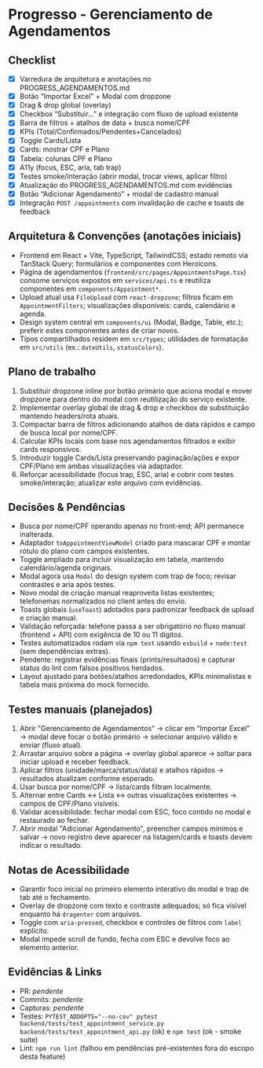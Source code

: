 # Progresso - Gerenciamento de Agendamentos

## Checklist
- [x] Varredura de arquitetura e anotações no PROGRESS_AGENDAMENTOS.md
- [x] Botão “Importar Excel” + Modal com dropzone
- [x] Drag & drop global (overlay)
- [x] Checkbox “Substituir…” e integração com fluxo de upload existente
- [x] Barra de filtros + atalhos de data + busca nome/CPF
- [x] KPIs (Total/Confirmados/Pendentes+Cancelados)
- [x] Toggle Cards/Lista
- [x] Cards: mostrar CPF e Plano
- [x] Tabela: colunas CPF e Plano
- [x] A11y (focus, ESC, aria, tab trap)
- [x] Testes smoke/interação (abrir modal, trocar views, aplicar filtro)
- [x] Atualização do PROGRESS_AGENDAMENTOS.md com evidências
- [x] Botão “Adicionar Agendamento” + modal de cadastro manual
- [x] Integração `POST /appointments` com invalidação de cache e toasts de feedback

## Arquitetura & Convenções (anotações iniciais)
- Frontend em React + Vite, TypeScript, TailwindCSS; estado remoto via TanStack Query; formulários e componentes com Heroicons.
- Página de agendamentos (`frontend/src/pages/AppointmentsPage.tsx`) consome serviços expostos em `services/api.ts` e reutiliza componentes em `components/Appointment*`.
- Upload atual usa `FileUpload` com `react-dropzone`; filtros ficam em `AppointmentFilters`; visualizações disponíveis: cards, calendário e agenda.
- Design system central em `components/ui` (Modal, Badge, Table, etc.); preferir estes componentes antes de criar novos.
- Tipos compartilhados residem em `src/types`; utilidades de formatação em `src/utils` (ex.: `dateUtils`, `statusColors`).

## Plano de trabalho
1. Substituir dropzone inline por botão primário que aciona modal e mover dropzone para dentro do modal com reutilização do serviço existente.
2. Implementar overlay global de drag & drop e checkbox de substituição mantendo headers/rota atuais.
3. Compactar barra de filtros adicionando atalhos de data rápidos e campo de busca local por nome/CPF.
4. Calcular KPIs locais com base nos agendamentos filtrados e exibir cards responsivos.
5. Introduzir toggle Cards/Lista preservando paginação/ações e expor CPF/Plano em ambas visualizações via adaptador.
6. Reforçar acessibilidade (focus trap, ESC, aria) e cobrir com testes smoke/interação; atualizar este arquivo com evidências.

## Decisões & Pendências
- Busca por nome/CPF operando apenas no front-end; API permanece inalterada.
- Adaptador `toAppointmentViewModel` criado para mascarar CPF e montar rótulo do plano com campos existentes.
- Toggle ampliado para incluir visualização em tabela, mantendo calendário/agenda originais.
- Modal agora usa `Modal` do design system com trap de foco; revisar contrastes e aria após testes.
- Novo modal de criação manual reaproveita listas existentes; telefonemas normalizados no client antes do envio.
- Toasts globais (`useToast`) adotados para padronizar feedback de upload e criação manual.
- Validação reforçada: telefone passa a ser obrigatório no fluxo manual (frontend + API) com exigência de 10 ou 11 dígitos.
- Testes automatizados rodam via `npm test` usando `esbuild` + `node:test` (sem dependências extras).
- Pendente: registrar evidências finais (prints/resultados) e capturar status do lint com falsos positivos herdados.
- Layout ajustado para botões/atalhos arredondados, KPIs minimalistas e tabela mais próxima do mock fornecido.

## Testes manuais (planejados)
1. Abrir "Gerenciamento de Agendamentos" → clicar em “Importar Excel” → modal deve focar o botão primário → selecionar arquivo válido e enviar (fluxo atual).
2. Arrastar arquivo sobre a página → overlay global aparece → soltar para iniciar upload e receber feedback.
3. Aplicar filtros (unidade/marca/status/data) e atalhos rápidos → resultados atualizam conforme esperado.
4. Usar busca por nome/CPF → lista/cards filtram localmente.
5. Alternar entre Cards ↔ Lista ↔ outras visualizações existentes → campos de CPF/Plano visíveis.
6. Validar acessibilidade: fechar modal com ESC, foco contido no modal e restaurado ao fechar.
7. Abrir modal "Adicionar Agendamento", preencher campos mínimos e salvar → novo registro deve aparecer na listagem/cards e toasts devem indicar o resultado.

## Notas de Acessibilidade
- Garantir foco inicial no primeiro elemento interativo do modal e trap de tab até o fechamento.
- Overlay de dropzone com texto e contraste adequados; só fica visível enquanto há `dragenter` com arquivos.
- Toggle com `aria-pressed`, checkbox e controles de filtros com `label` explícito.
- Modal impede scroll de fundo, fecha com ESC e devolve foco ao elemento anterior.

## Evidências & Links
- PR: _pendente_
- Commits: _pendente_
- Capturas: _pendente_
- Testes: `PYTEST_ADDOPTS="--no-cov" pytest backend/tests/test_appointment_service.py backend/tests/test_appointment_api.py` (ok) e `npm test` (ok - smoke suite)
- Lint: `npm run lint` (falhou em pendências pré-existentes fora do escopo desta feature)

